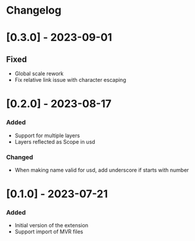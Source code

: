 # Changelog

# [0.3.0] - 2023-09-01

## Fixed
- Global scale rework
- Fix relative link issue with character escaping

# [0.2.0] - 2023-08-17

### Added
- Support for multiple layers
- Layers reflected as Scope in usd

### Changed
- When making name valid for usd, add underscore if starts with number

# [0.1.0] - 2023-07-21

### Added
- Initial version of the extension
- Support import of MVR files

